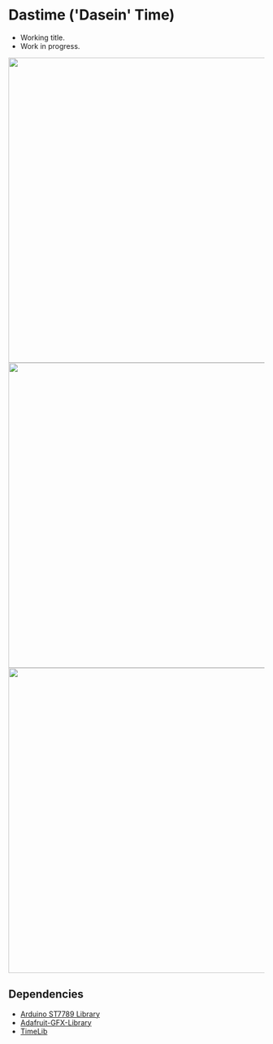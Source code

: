 # Dastime ('Dasein' Time)

- Working title.
- Work in progress.

<img src='https://raw.githubusercontent.com/kormyen/Dastime/master/000.jpg' width="600"/>
<img src='https://raw.githubusercontent.com/kormyen/Dastime/master/001.jpg' width="600"/>
<img src='https://raw.githubusercontent.com/kormyen/Dastime/master/002.jpg' width="600"/>

## Dependencies

- [Arduino ST7789 Library](https://github.com/ananevilya/Arduino-ST7789-Library) 
- [Adafruit-GFX-Library](https://github.com/adafruit/Adafruit-GFX-Library/)
- [TimeLib](https://github.com/PaulStoffregen/Time)
